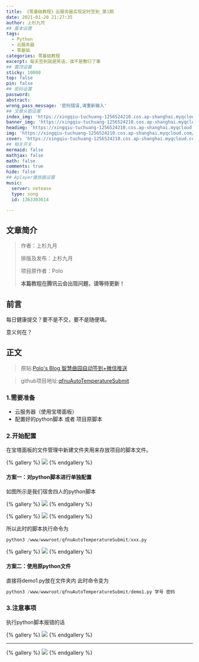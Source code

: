 ```yaml
---
title: 《零基础教程》云服务器实现定时签到_第1期
date: 2021-01-20 21:27:35
author: 上杉九月
## 基本设置
tags:
  - Python
  - 云服务器
  - 零基础
categories: 零基础教程
excerpt: 每天签到就是笑话，谁不是敷衍了事
## 置顶设置
sticky: 10000
top: false
pin: false
## 密码设置
password:
abstract:
wrong_pass_message: '密码错误,请重新输入'
## 文章头图设置
index_img: 'https://xingqiu-tuchuang-1256524210.cos.ap-shanghai.myqcloud.com/5199/Wallpaper/3.jpg'
banner_img: 'https://xingqiu-tuchuang-1256524210.cos.ap-shanghai.myqcloud.com/5199/Wallpaper/3.jpg'
headimg: 'https://xingqiu-tuchuang-1256524210.cos.ap-shanghai.myqcloud.com/5199/Wallpaper/3.jpg'
img: 'https://xingqiu-tuchuang-1256524210.cos.ap-shanghai.myqcloud.com/5199/Wallpaper/3.jpg'
cover: 'https://xingqiu-tuchuang-1256524210.cos.ap-shanghai.myqcloud.com/5199/Wallpaper/3.jpg'
## 相关开关
mermaid: false
mathjax: false
math: false
comments: true
hide: false
## Aplayer播放器设置
music:
  server: netease
  type: song
  id: 1363303614

---
```


## 文章简介

> 作者：上杉九月
>
> 排版及发布：上杉九月
>
> 项目原作者：Polo
>
> **本篇教程在腾讯云会出现问题，请等待更新！**

## 前言

每日健康提交？要不是不交，要不是随便填。

意义何在？

## 正文

> 原贴:[Polo's Blog 智慧曲园自动签到+微信推送](https://polosec.github.io/2021/01/19/server%E9%85%B1%E5%AE%9E%E7%8E%B0%E7%AD%BE%E5%88%B0%E6%8F%90%E9%86%92/)

> github项目地址:[qfnuAutoTemperatureSubmit](https://github.com/polosec/qfnuAutoTemperatureSubmit)

### 1.需要准备

* 云服务器（使用宝塔面板）
* 配置好的python脚本 或者 项目原脚本

### 2.开始配置

在宝塔面板的文件管理中新建文件夹用来存放项目的脚本文件。

{% gallery %}
![](https://xingqiu-tuchuang-1256524210.cos.ap-shanghai.myqcloud.com/5199/Qfnu/1.jpg)
{% endgallery %}

#### 方案一：对python脚本进行单独配置

如图所示是我们宿舍四人的python脚本

{% gallery %}
![](https://xingqiu-tuchuang-1256524210.cos.ap-shanghai.myqcloud.com/5199/Qfnu/2.jpg)
{% endgallery %}

{% gallery %}
![](https://xingqiu-tuchuang-1256524210.cos.ap-shanghai.myqcloud.com/5199/Qfnu/3.jpg)
{% endgallery %}

所以此时的脚本执行命令为
```python
python3 /www/wwwroot/qfnuAutoTemperatureSubmit/xxx.py
```

{% gallery %}
![](https://xingqiu-tuchuang-1256524210.cos.ap-shanghai.myqcloud.com/5199/Qfnu/4.jpg)
{% endgallery %}
 
#### 方案二：使用原python文件
直接将demo1.py放在文件夹内
此时命令变为
```python
python3 /www/wwwroot/qfnuAutoTemperatureSubmit/demo1.py 学号 密码
```

### 3.注意事项
执行python脚本报错的话

{% gallery %}
![](https://xingqiu-tuchuang-1256524210.cos.ap-shanghai.myqcloud.com/5199/Qfnu/5.png)
{% endgallery %}
 
---

{% gallery %}
![](https://xingqiu-tuchuang-1256524210.cos.ap-shanghai.myqcloud.com/5199/about_me.png)
{% endgallery %}
 